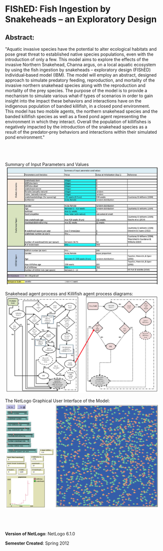 # FIShED: Fish Ingestion by Snakeheads – an Exploratory Design

## Abstract: 


"Aquatic invasive species have the potential to alter ecological habitats and pose great threat to established native species populations, even with the introduction of only a few. This model aims to explore the effects of the invasive Northern Snakehead, Channa argus, on a local aquatic ecosystem by using the fish ingestion by snakeheads – exploratory design (FIShED) individual‐based model (IBM). The model will employ an abstract, designed approach to simulate predatory feeding, reproduction, and mortality of the invasive northern snakehead species along with the reproduction and mortality of the prey species. The purpose of the model is to provide a mechanism to simulate various what‐if types of scenarios in order to gain insight into the impact these behaviors and interactions have on the indigenous population of banded killifish, in a closed pond environment. This model has two mobile agents, the northern snakehead species and the banded killifish species as well as a fixed pond agent
representing the environment in which they interact. Overall the population of killifishes is negatively impacted by the introduction of the snakehead species as a result of the predator‐prey behaviors and interactions within their simulated pond environment."

## &nbsp;

Summary of Input Parameters and Values
![Summary of Input Parameters and Values](InputParameters.png)

Snakehead agent process and Killifish agent process diagrams:
![Snakehead agent process and Killifish agent process diagrams](process_diagram.png)


The NetLogo Graphical User Interface of the Model: 
![The NetLogo Graphical User Interface](GUI.png)

## &nbsp;

**Version of NetLogo**: NetLogo 6.1.0

**Semester Created**: Spring 2012
